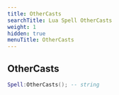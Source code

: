 ```yaml
---
title: OtherCasts
searchTitle: Lua Spell OtherCasts
weight: 1
hidden: true
menuTitle: OtherCasts
---
```

## OtherCasts
```lua
Spell:OtherCasts(); -- string
```